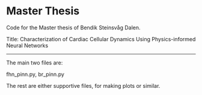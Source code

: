 # Master Thesis

Code for the Master thesis of Bendik Steinsvåg Dalen.

Title: Characterization of Cardiac Cellular Dynamics Using Physics-informed Neural Networks
__________________________________________________________________________________________________

The main two files are:

fhn_pinn.py,
br_pinn.py

The rest are either supportive files, for making plots or similar.
